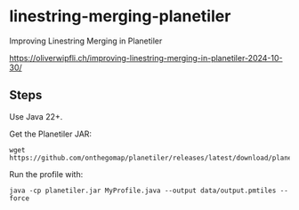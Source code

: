 # linestring-merging-planetiler
Improving Linestring Merging in Planetiler

https://oliverwipfli.ch/improving-linestring-merging-in-planetiler-2024-10-30/

## Steps

Use Java 22+.

Get the Planetiler JAR:

```
wget https://github.com/onthegomap/planetiler/releases/latest/download/planetiler.jar
```

Run the profile with:

```
java -cp planetiler.jar MyProfile.java --output data/output.pmtiles --force
```
